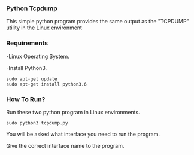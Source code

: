 ### Python Tcpdump
This simple python program provides the same output as the "TCPDUMP" utility in the Linux environment

### Requirements 
-Linux Operating System.

-Install Python3.

    sudo apt-get update
    sudo apt-get install python3.6

### How To Run?

Run these two python program in Linux environments.
```
sudo python3 tcpdump.py
```

You will be asked what interface you need to run the program.

Give the correct interface name to the program.

